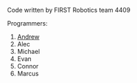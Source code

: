 Code written by FIRST Robotics team 4409

Programmers:
1. [Andrew](https://github.com/CatsAreEvil)
2. Alec
3. Michael
4. Evan
5. Connor
6. Marcus
